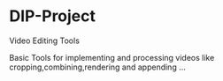 # DIP-Project
Video Editing Tools

Basic Tools for implementing and processing videos like cropping,combining,rendering and appending ...